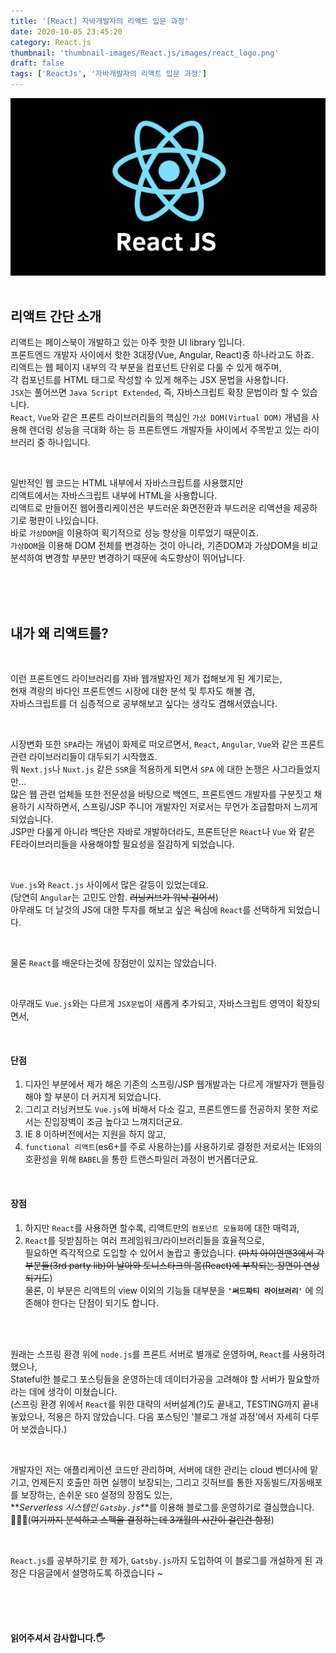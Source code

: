 ```yaml
---
title: '[React] 자바개발자의 리액트 입문 과정'
date: 2020-10-05 23:45:20
category: React.js
thumbnail: 'thumbnail-images/React.js/images/react_logo.png'
draft: false
tags: ['ReactJs', '자바개발자의 리액트 입문 과정']
---
```


![](./images/react_logo.png)
<br><br>

## 리액트 간단 소개

리액트는 페이스북이 개발하고 있는 아주 핫한 UI library 입니다.<br>
프론트엔드 개발자 사이에서 핫한 3대장(Vue, Angular, React)중 하나라고도 하죠.<br>
리액트는 웹 페이지 내부의 각 부분을 컴포넌트 단위로 다룰 수 있게 해주며, <br>
각 컴포넌트를 HTML 태그로 작성할 수 있게 해주는 JSX 문법을 사용합니다. <br>
`JSX`는 풀어쓰면 `Java Script Extended`, 즉, 자바스크립트 확장 문법이라 할 수 있습니다. <br>
`React`, `Vue`와 같은 프론트 라이브러리들의 핵심인 `가상 DOM(Virtual DOM)` 개념을 사용해 렌더링 성능을 극대화 하는 등 프론트엔드 개발자들 사이에서 주목받고 있는 라이브러리 중 하나입니다.

<br>

일반적인 웹 코드는 HTML 내부에서 자바스크립트를 사용했지만 <br>
리액트에서는 자바스크립트 내부에 HTML을 사용합니다. <br>
리액트로 만들어진 웹어플리케이션은 부드러운 화면전환과 부드러운 리액션을 제공하기로 평판이 나있습니다.<br>
바로 `가상DOM`을 이용하여 획기적으로 성능 향상을 이루었기 때문이죠.<br>
`가상DOM`을 이용해 DOM 전체를 변경하는 것이 아니라, 기존DOM과 가상DOM을 비교 분석하여 변경할 부분만 변경하기 때문에 속도향상이 뛰어납니다.

<br><br><br>

## 내가 왜 리액트를?

<br>

이런 프론트엔드 라이브러리를 자바 웹개발자인 제가 접해보게 된 계기로는, <br>
현재 격랑의 바다인 프론트엔드 시장에 대한 분석 및 투자도 해볼 겸,<br>
자바스크립트를 더 심층적으로 공부해보고 싶다는 생각도 겸해서였습니다.

<br>

시장변화 또한 `SPA`라는 개념이 화제로 떠오르면서, `React`, `Angular`, `Vue`와 같은 프론트 관련 라이브러리들이 대두되기 시작했죠.<br>
뭐 `Next.js`나 `Nuxt.js` 같은 `SSR`을 적용하게 되면서 `SPA` 에 대한 논쟁은 사그라들었지만...<br>
많은 웹 관련 업체들 또한 전문성을 바탕으로 백엔드, 프론트엔드 개발자를 구분짓고 채용하기 시작하면서,
스프링/JSP 주니어 개발자인 저로서는 무언가 조급함마저 느끼게 되었습니다.<br>
JSP만 다룰게 아니라 백단은 자바로 개발하더라도, 프론트단은 `React`나 `Vue` 와 같은 FE라이브러리들을 사용해야할 필요성을 절감하게 되었습니다.

<br>

`Vue.js`와 `React.js` 사이에서 많은 갈등이 있었는데요.<br>
(당연히 `Angular`는 고민도 안함. ~~러닝커브가 워낙 길어서~~)<br>
아무래도 더 날것의 JS에 대한 투자를 해보고 싶은 욕심에 `React`를 선택하게 되었습니다. <br>

<br>

물론 `React`를 배운다는것에 장점만이 있지는 않았습니다.

<br>

아무래도 `Vue.js`와는 다르게 `JSX문법`이 새롭게 추가되고, 자바스크립트 영역이 확장되면서,<br>

<br>

#### 단점

1. 디자인 부분에서 제가 해온 기존의 스프링/JSP 웹개발과는 다르게 개발자가 핸들링해야 할 부분이 더 커지게 되었습니다. <br>
2. 그리고 러닝커브도 `Vue.js`에 비해서 다소 길고, 프론트엔드를 전공하지 못한 저로서는 진입장벽이 조금 높다고 느껴지더군요.
3. IE 8 이하버전에서는 지원을 하지 않고,
4. `functional 리액트`(es6+를 주로 사용하는)를 사용하기로 결정한 저로서는 IE와의 호환성을 위해 `BABEL`을 통한 트랜스파일러 과정이 번거롭더군요.

<br>

#### 장점

1. 하지만 `React`를 사용하면 할수록, 리액트만의 `컴포넌트 모듈화`에 대한 매력과, <br>
2. `React`를 뒷받침하는 여러 프레임워크/라이브러리들을 효율적으로,<br> 필요하면 즉각적으로 도입할 수 있어서 놀랍고 좋았습니다.
   ~~(마치 아이언맨3에서 각 부분들(3rd party lib)이 날아와 토니스타크의 몸(React)에 부착되는 장면이 연상되기도~~) <br>
   물론, 이 부분은 리액트의 view 이외의 기능들 대부분을 **`'써드파티 라이브러리'`** 에 의존해야 한다는 단점이 되기도 합니다.

<br>
<br>

원래는 스프링 환경 위에 `node.js`를 프론트 서버로 별개로 운영하며, `React`를 사용하려 했으나,<br>
Stateful한 블로그 포스팅들을 운영하는데 데이터가공을 고려해야 할 서버가 필요할까 라는 데에 생각이 미쳤습니다.<br>
(스프링 환경 위에서 `React`를 위한 대략의 서버설계(?)도 끝내고, TESTING까지 끝내놓았으나, 적용은 하지 않았습니다.
다음 포스팅인 '블로그 개설 과정'에서 자세히 다루어 보겠습니다.)<br>

<br>

개발자인 저는 애플리케이션 코드만 관리하며, 서버에 대한 관리는 cloud 벤더사에 맡기고, 언제든지 호출만 하면 실행이 보장되는, 그리고 깃허브를 통한 자동빌드/자동배포를 보장하는,
손쉬운 `SEO` 설정의 장점도 있는,<br>
**_Serverless 시스템인 `Gatsby.js`_**를 이용해 블로그를 운영하기로 결심했습니다.<br>👏👏👏(~~여기까지 분석하고 스펙을 결정하는데 3개월의 시간이 걸린건 함정~~)

<br>

`React.js`를 공부하기로 한 제가, `Gatsby.js`까지 도입하여 이 블로그를 개설하게 된 과정은 다음글에서 설명하도록 하겠습니다 ~

<br>
<br>
<br>

#### 읽어주셔서 감사합니다.🖐
